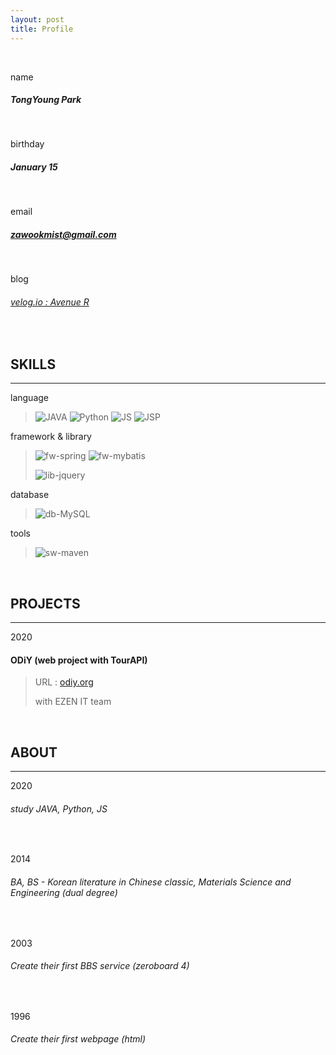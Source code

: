 ```yaml
---
layout: post
title: Profile
---
```


<br />

name 

##### TongYoung Park

<br />

birthday

##### January 15

<br />

email

##### zawookmist@gmail.com

<br />

blog

###### [velog.io : Avenue R](http://velog.io/@zawook)

<br />

## SKILLS

---

language

> ![JAVA](https://img.shields.io/badge/-JAVA-3486eb) ![Python](https://img.shields.io/badge/-Python-6434eb) ![JS](https://img.shields.io/badge/-JS-ffcc00) ![JSP](https://img.shields.io/badge/-JSP-3486eb) 

framework & library

> ![fw-spring](https://img.shields.io/badge/framework-Spring-brightgreen) ![fw-mybatis](https://img.shields.io/badge/framework-MyBatis-red)
>
> ![lib-jquery](https://img.shields.io/badge/lib-jQuery-0868ab)

database

> ![db-MySQL](https://img.shields.io/badge/db-MySQL-9cf) 

tools

> ![sw-maven](https://img.shields.io/badge/tool-Maven-orange) 

<br />

## PROJECTS

---

2020

#### ODiY (web project with TourAPI) 

> URL : [odiy.org](http://odiy.org)
>
> with EZEN IT team

<br />

## ABOUT

---

2020

###### study JAVA, Python, JS

<br />

2014

###### BA, BS - Korean literature in Chinese classic, Materials Science and Engineering (dual degree)

<br />

2003

###### Create their first BBS service (zeroboard 4)

<br />

1996

###### Create their first webpage (html)
